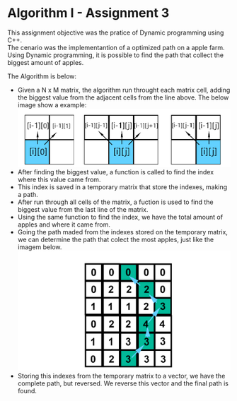 # Algorithm I - Assignment 3

This assignment objective was the pratice of Dynamic programming using C++.<br>
The cenario was the implementantion of a optimized path on a apple farm.<br>
Using Dynamic programming, it is possible to find the path that collect the biggest amount of apples.<br>

The Algorithm is below:<br>
* Given a N x M matrix, the algorithm run throught each matrix cell, adding the biggest value from the adjacent cells from the line above. The below image show a example:<br>
![alt text](https://github.com/Hideyoshizane/Algorithm-I-Assignment-3/blob/main/image%201.png?raw=true)<br>
* After finding the biggest value, a function is called to find the index where this value came from.<br>
* This index is saved in a temporary matrix that store the indexes, making a path.<br>
* After run through all cells of the matrix, a fuction is used to find the biggest value from the last line of the matrix.<br>
* Using the same function to find the index, we have the total amount of apples and where it came from.<br>
* Going the path maded from the indexes stored on the temporary matrix, we can determine the path that colect the most apples, just like the imagem below.<br>
![alt text](https://github.com/Hideyoshizane/Algorithm-I-Assignment-3/blob/main/image%202.png?raw=true)
* Storing this indexes from the temporary matrix to a vector, we have the complete path, but reversed. We reverse this vector and the final path is found.
